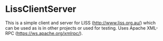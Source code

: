 # LissClientServer
This is a simple client and server for LISS (http://www.liss.org.au/) which can be used as is in other projects or used for testing.
Uses Apache XML-RPC (https://ws.apache.org/xmlrpc/).